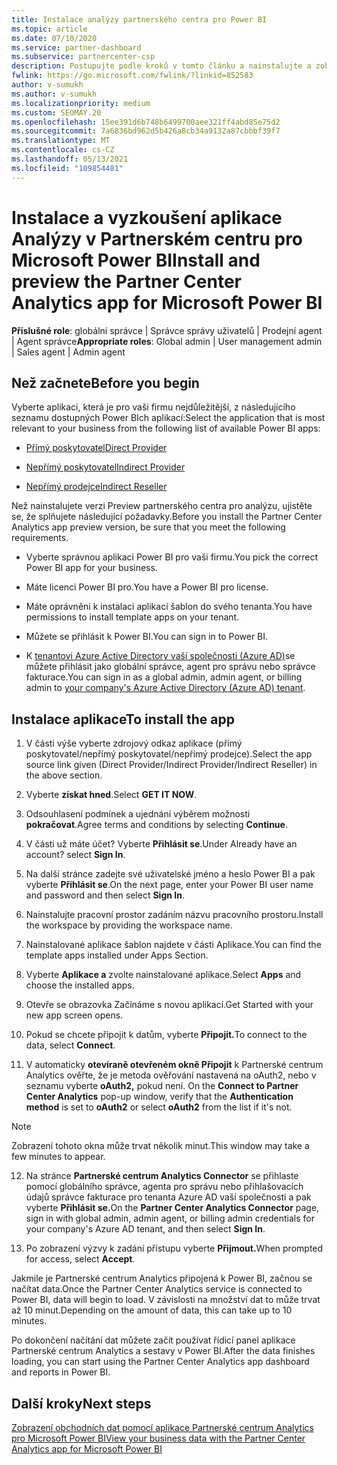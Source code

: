 ```yaml
---
title: Instalace analýzy partnerského centra pro Power BI
ms.topic: article
ms.date: 07/10/2020
ms.service: partner-dashboard
ms.subservice: partnercenter-csp
description: Postupujte podle kroků v tomto článku a nainstalujte a zobrazte si ukázkovou aplikaci partner Center Analytics pro Power BI (pro přímé partnery v CSP).
fwlink: https://go.microsoft.com/fwlink/?linkid=852583
author: v-sumukh
ms.author: v-sumukh
ms.localizationpriority: medium
ms.custom: SEOMAY.20
ms.openlocfilehash: 15ee391d6b748b6499700aee321ff4abd85e75d2
ms.sourcegitcommit: 7a6836bd962d5b426a8cb34a9132a87cbbbf39f7
ms.translationtype: MT
ms.contentlocale: cs-CZ
ms.lasthandoff: 05/13/2021
ms.locfileid: "109854481"
---
```

# <a name="install-and-preview-the-partner-center-analytics-app-for-microsoft-power-bi"></a><span data-ttu-id="51168-103">Instalace a vyzkoušení aplikace Analýzy v Partnerském centru pro Microsoft Power BI</span><span class="sxs-lookup"><span data-stu-id="51168-103">Install and preview the Partner Center Analytics app for Microsoft Power BI</span></span>


<span data-ttu-id="51168-104">**Příslušné role**: globální správce | Správce správy uživatelů | Prodejní agent | Agent správce</span><span class="sxs-lookup"><span data-stu-id="51168-104">**Appropriate roles**: Global admin | User management admin | Sales agent | Admin agent</span></span>

## <a name="before-you-begin"></a><span data-ttu-id="51168-105">Než začnete</span><span class="sxs-lookup"><span data-stu-id="51168-105">Before you begin</span></span>

<span data-ttu-id="51168-106">Vyberte aplikaci, která je pro vaši firmu nejdůležitější, z následujícího seznamu dostupných Power BIch aplikací:</span><span class="sxs-lookup"><span data-stu-id="51168-106">Select the application that is most relevant to your business from the following list of available Power BI apps:</span></span>

- [<span data-ttu-id="51168-107">Přímý poskytovatel</span><span class="sxs-lookup"><span data-stu-id="51168-107">Direct Provider</span></span>](https://appsource.microsoft.com/product/power-bi/partnercenteranalytics.direct_provider_partner_analytics)

- [<span data-ttu-id="51168-108">Nepřímý poskytovatel</span><span class="sxs-lookup"><span data-stu-id="51168-108">Indirect Provider</span></span>](https://appsource.microsoft.com/product/power-bi/partnercenteranalytics.indirect_provider_partner_analytics)

- [<span data-ttu-id="51168-109">Nepřímý prodejce</span><span class="sxs-lookup"><span data-stu-id="51168-109">Indirect Reseller</span></span>](https://appsource.microsoft.com/product/power-bi/partnercenteranalytics.indirect_reseller_partner_analytics)

<span data-ttu-id="51168-110">Než nainstalujete verzi Preview partnerského centra pro analýzu, ujistěte se, že splňujete následující požadavky.</span><span class="sxs-lookup"><span data-stu-id="51168-110">Before you install the Partner Center Analytics app preview version, be sure that you meet the following requirements.</span></span>

- <span data-ttu-id="51168-111">Vyberte správnou aplikaci Power BI pro vaši firmu.</span><span class="sxs-lookup"><span data-stu-id="51168-111">You pick the correct Power BI app for your business.</span></span>

- <span data-ttu-id="51168-112">Máte licenci Power BI pro.</span><span class="sxs-lookup"><span data-stu-id="51168-112">You have a Power BI pro license.</span></span>

- <span data-ttu-id="51168-113">Máte oprávnění k instalaci aplikací šablon do svého tenanta.</span><span class="sxs-lookup"><span data-stu-id="51168-113">You have permissions to install template apps on your tenant.</span></span>

- <span data-ttu-id="51168-114">Můžete se přihlásit k Power BI.</span><span class="sxs-lookup"><span data-stu-id="51168-114">You can sign in to Power BI.</span></span>

- <span data-ttu-id="51168-115">K [tenantovi Azure Active Directory vaší společnosti (Azure AD)](azure-active-directory-tenants-and-partner-center.md)se můžete přihlásit jako globální správce, agent pro správu nebo správce fakturace.</span><span class="sxs-lookup"><span data-stu-id="51168-115">You can sign in as a global admin, admin agent, or billing admin to [your company's Azure Active Directory (Azure AD) tenant](azure-active-directory-tenants-and-partner-center.md).</span></span>

## <a name="to-install-the-app"></a><span data-ttu-id="51168-116">Instalace aplikace</span><span class="sxs-lookup"><span data-stu-id="51168-116">To install the app</span></span>

1. <span data-ttu-id="51168-117">V části výše vyberte zdrojový odkaz aplikace (přímý poskytovatel/nepřímý poskytovatel/nepřímý prodejce).</span><span class="sxs-lookup"><span data-stu-id="51168-117">Select the app source link given (Direct Provider/Indirect Provider/Indirect Reseller) in the above section.</span></span>

2. <span data-ttu-id="51168-118">Vyberte **získat hned**.</span><span class="sxs-lookup"><span data-stu-id="51168-118">Select **GET IT NOW**.</span></span> 

3. <span data-ttu-id="51168-119">Odsouhlasení podmínek a ujednání výběrem možnosti **pokračovat**.</span><span class="sxs-lookup"><span data-stu-id="51168-119">Agree terms and conditions by selecting **Continue**.</span></span>

4. <span data-ttu-id="51168-120">V části už máte účet? Vyberte **Přihlásit se**.</span><span class="sxs-lookup"><span data-stu-id="51168-120">Under Already have an account? select **Sign In**.</span></span>

5. <span data-ttu-id="51168-121">Na další stránce zadejte své uživatelské jméno a heslo Power BI a pak vyberte **Přihlásit se**.</span><span class="sxs-lookup"><span data-stu-id="51168-121">On the next page, enter your Power BI user name and password and then select **Sign In**.</span></span>

6. <span data-ttu-id="51168-122">Nainstalujte pracovní prostor zadáním názvu pracovního prostoru.</span><span class="sxs-lookup"><span data-stu-id="51168-122">Install the workspace by providing the workspace name.</span></span>

7. <span data-ttu-id="51168-123">Nainstalované aplikace šablon najdete v části Aplikace.</span><span class="sxs-lookup"><span data-stu-id="51168-123">You can find the template apps installed under Apps Section.</span></span>

8. <span data-ttu-id="51168-124">Vyberte **Aplikace a** zvolte nainstalované aplikace.</span><span class="sxs-lookup"><span data-stu-id="51168-124">Select **Apps** and choose the installed apps.</span></span>

9. <span data-ttu-id="51168-125">Otevře se obrazovka Začínáme s novou aplikací.</span><span class="sxs-lookup"><span data-stu-id="51168-125">Get Started with your new app screen opens.</span></span>

10. <span data-ttu-id="51168-126">Pokud se chcete připojit k datům, vyberte **Připojit.**</span><span class="sxs-lookup"><span data-stu-id="51168-126">To connect to the data, select **Connect**.</span></span>

11. <span data-ttu-id="51168-127">V automaticky **otevíraně otevřeném okně Připojit** k  Partnerské centrum Analytics ověřte, že je metoda ověřování nastavená na oAuth2, nebo v seznamu vyberte **oAuth2,** pokud není. </span><span class="sxs-lookup"><span data-stu-id="51168-127">On the **Connect to Partner Center Analytics** pop-up window, verify that the **Authentication method** is set to **oAuth2** or select **oAuth2** from the list if it's not.</span></span> 

> [!NOTE]  
>  <span data-ttu-id="51168-128">Zobrazení tohoto okna může trvat několik minut.</span><span class="sxs-lookup"><span data-stu-id="51168-128">This window may take a few minutes to appear.</span></span>

12. <span data-ttu-id="51168-129">Na stránce **Partnerské centrum Analytics Connector** se přihlaste pomocí globálního správce, agenta pro správu nebo přihlašovacích údajů správce fakturace pro tenanta Azure AD vaší společnosti a pak vyberte **Přihlásit se.**</span><span class="sxs-lookup"><span data-stu-id="51168-129">On the **Partner Center Analytics Connector** page, sign in with global admin, admin agent, or billing admin credentials for your company's Azure AD tenant, and then select **Sign In**.</span></span>
 
13. <span data-ttu-id="51168-130">Po zobrazení výzvy k zadání přístupu vyberte **Přijmout.**</span><span class="sxs-lookup"><span data-stu-id="51168-130">When prompted for access, select **Accept**.</span></span> 

<span data-ttu-id="51168-131">Jakmile je Partnerské centrum Analytics připojená k Power BI, začnou se načítat data.</span><span class="sxs-lookup"><span data-stu-id="51168-131">Once the Partner Center Analytics service is connected to Power BI, data will begin to load.</span></span> <span data-ttu-id="51168-132">V závislosti na množství dat to může trvat až 10 minut.</span><span class="sxs-lookup"><span data-stu-id="51168-132">Depending on the amount of data, this can take up to 10 minutes.</span></span> 

<span data-ttu-id="51168-133">Po dokončení načítání dat můžete začít používat řídicí panel aplikace Partnerské centrum Analytics a sestavy v Power BI.</span><span class="sxs-lookup"><span data-stu-id="51168-133">After the data finishes loading, you can start using the Partner Center Analytics app dashboard and reports in Power BI.</span></span>

## <a name="next-steps"></a><span data-ttu-id="51168-134">Další kroky</span><span class="sxs-lookup"><span data-stu-id="51168-134">Next steps</span></span>

[<span data-ttu-id="51168-135">Zobrazení obchodních dat pomocí aplikace Partnerské centrum Analytics pro Microsoft Power BI</span><span class="sxs-lookup"><span data-stu-id="51168-135">View your business data with the Partner Center Analytics app for Microsoft Power BI</span></span>](power-bi-app-for-direct-partners-use.md)
